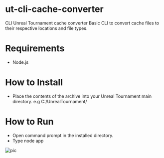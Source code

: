 # ut-cli-cache-converter
 CLI Unreal Tournament cache converter
 Basic CLI to convert cache files to their respective locations and file types.

# Requirements
- Node.js


# How to Install
- Place the contents of the archive into your Unreal Tournament main directory. e.g C:/UnrealTournament/

# How to Run
- Open command prompt in the installed directory.
- Type node app


![pic](https://i.imgur.com/xODwY2T.png "Pic")
